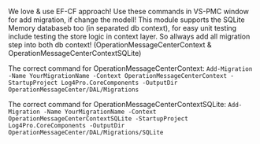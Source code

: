 ﻿We love & use EF-CF approach! Use these commands in VS-PMC window for add migration, if change the modell!
This module supports the SQLite Memory databaseb too (in separated db context), for easy unit testing include testing the store logic in context layer. So allways add all migration step into both db context! (OperationMessageCenterContext & OperationMessageCenterContextSQLite)

The correct command for OperationMessageCenterContext:
`
Add-Migration -Name YourMigrationName -Context OperationMessageCenterContext -StartupProject Log4Pro.CoreComponents -OutputDir OperationMessageCenter/DAL/Migrations
`

The correct command for OperationMessageCenterContextSQLite:
`
Add-Migration -Name YourMigrationName -Context OperationMessageCenterContextSQLite -StartupProject Log4Pro.CoreComponents -OutputDir OperationMessageCenter/DAL/Migrations/SQLite
`